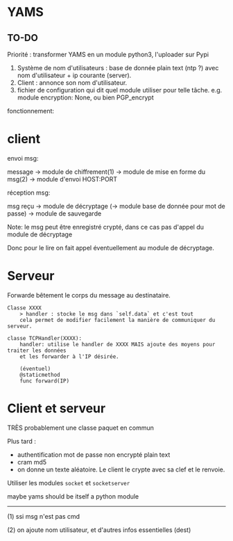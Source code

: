 # YAMS

## TO-DO

Priorité : transformer YAMS en un module python3, l'uploader sur Pypi

1. Système de nom d'utilisateurs : base de donnée plain text (ntp ?) avec nom
d'utilisateur + ip courante (server).
2. Client : annonce son nom d'utilisateur.
3. fichier de configuration qui dit quel module utiliser pour telle tâche.
e.g. module encryption: None, ou bien PGP_encrypt

fonctionnement:

# client

envoi msg:

message -> module de chiffrement(1) -> module de mise en forme du msg(2) -> module d'envoi HOST:PORT

réception msg:

msg reçu -> module de décryptage (-> module base de donnée pour mot de passe) -> module de sauvegarde

Note: le msg peut être enregistré crypté, dans ce cas pas d'appel du module de décryptage

Donc pour le lire on fait appel éventuellement au module de décryptage.

# Serveur

Forwarde bêtement le corps du message au destinataire.

```
Classe XXXX
	> handler : stocke le msg dans `self.data` et c'est tout
	cela permet de modifier facilement la manière de communiquer du serveur.

classe TCPHandler(XXXX):
	handler: utilise le handler de XXXX MAIS ajoute des moyens pour traiter les données
	et les forwarder à l'IP désirée.

	(éventuel)
	@staticmethod
	func forward(IP)
```

# Client et serveur

TRÈS probablement une classe paquet en commun


Plus tard :
- authentification mot de passe non encrypté plain text
- cram md5
- on donne un texte aléatoire. Le client le crypte avec sa clef et
le renvoie.

Utiliser les modules `socket` et `socketserver`

maybe yams should be itself a python module

---

(1) ssi msg n'est pas cmd

(2) on ajoute nom utilisateur, et d'autres infos essentielles (dest)
